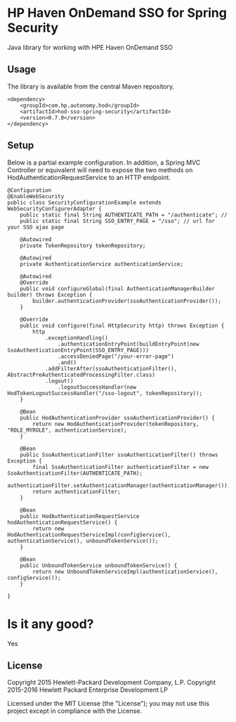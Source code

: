# HP Haven OnDemand SSO for Spring Security
Java library for working with HPE Haven OnDemand SSO

## Usage
The library is available from the central Maven repository.

    <dependency>
        <groupId>com.hp.autonomy.hod</groupId>
        <artifactId>hod-sso-spring-security</artifactId>
        <version>0.7.0</version>
    </dependency>
    
## Setup
Below is a partial example configuration. In addition, a Spring MVC Controller or equivalent will need to expose the two
methods on HodAuthenticationRequestService to an HTTP endpoint.

    @Configuration
    @EnableWebSecurity
    public class SecurityConfigurationExample extends WebSecurityConfigurerAdapter {
        public static final String AUTHENTICATE_PATH = "/authenticate"; // 
        public static final String SSO_ENTRY_PAGE = "/sso"; // url for your SSO ajax page
    
        @Autowired
        private TokenRepository tokenRepository;
    
        @Autowired
        private AuthenticationService authenticationService;
    
        @Autowired
        @Override
        public void configureGlobal(final AuthenticationManagerBuilder builder) throws Exception {
            builder.authenticationProvider(ssoAuthenticationProvider());
        }
    
        @Override
        public void configure(final HttpSecurity http) throws Exception {
            http
                .exceptionHandling()
                    .authenticationEntryPoint(buildEntryPoint(new SsoAuthenticationEntryPoint(SSO_ENTRY_PAGE)))
                    .accessDeniedPage("/your-error-page")
                    .and()
                .addFilterAfter(ssoAuthenticationFilter(), AbstractPreAuthenticatedProcessingFilter.class)
                .logout()
                    .logoutSuccessHandler(new HodTokenLogoutSuccessHandler("/sso-logout", tokenRepository));
        }
    
        @Bean
        public HodAuthenticationProvider ssoAuthenticationProvider() {
            return new HodAuthenticationProvider(tokenRepository, "ROLE_MYROLE", authenticationService);
        }
    
        @Bean
        public SsoAuthenticationFilter ssoAuthenticationFilter() throws Exception {
            final SsoAuthenticationFilter authenticationFilter = new SsoAuthenticationFilter(AUTHENTICATE_PATH);
            authenticationFilter.setAuthenticationManager(authenticationManager());
            return authenticationFilter;
        }
        
        @Bean
        public HodAuthenticationRequestService hodAuthenticationRequestService() {
            return new HodAuthenticationRequestServiceImpl(configService(), authenticationService(), unboundTokenService());
        }
    
        @Bean
        public UnboundTokenService unboundTokenService() {
            return new UnboundTokenServiceImpl(authenticationService(), configService());
        }

    }

# Is it any good?
Yes

## License
Copyright 2015 Hewlett-Packard Development Company, L.P.
Copyright 2015-2016 Hewlett Packard Enterprise Development LP

Licensed under the MIT License (the "License"); you may not use this project except in compliance with the License.